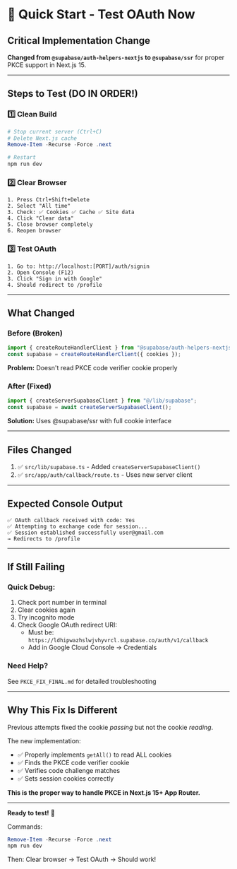 # 🚀 Quick Start - Test OAuth Now

## Critical Implementation Change

**Changed from `@supabase/auth-helpers-nextjs` to `@supabase/ssr`** for proper PKCE support in Next.js 15.

---

## Steps to Test (DO IN ORDER!)

### 1️⃣ Clean Build

```powershell
# Stop current server (Ctrl+C)
# Delete Next.js cache
Remove-Item -Recurse -Force .next

# Restart
npm run dev
```

### 2️⃣ Clear Browser

```
1. Press Ctrl+Shift+Delete
2. Select "All time"
3. Check: ✅ Cookies ✅ Cache ✅ Site data
4. Click "Clear data"
5. Close browser completely
6. Reopen browser
```

### 3️⃣ Test OAuth

```
1. Go to: http://localhost:[PORT]/auth/signin
2. Open Console (F12)
3. Click "Sign in with Google"
4. Should redirect to /profile
```

---

## What Changed

### Before (Broken)

```typescript
import { createRouteHandlerClient } from "@supabase/auth-helpers-nextjs";
const supabase = createRouteHandlerClient({ cookies });
```

**Problem:** Doesn't read PKCE code verifier cookie properly

### After (Fixed)

```typescript
import { createServerSupabaseClient } from "@/lib/supabase";
const supabase = await createServerSupabaseClient();
```

**Solution:** Uses @supabase/ssr with full cookie interface

---

## Files Changed

1. ✅ `src/lib/supabase.ts` - Added `createServerSupabaseClient()`
2. ✅ `src/app/auth/callback/route.ts` - Uses new server client

---

## Expected Console Output

```
✅ OAuth callback received with code: Yes
✅ Attempting to exchange code for session...
✅ Session established successfully user@gmail.com
→ Redirects to /profile
```

---

## If Still Failing

### Quick Debug:

1. Check port number in terminal
2. Clear cookies again
3. Try incognito mode
4. Check Google OAuth redirect URI:
   - Must be: `https://ldhipwazhslwjvhyvrcl.supabase.co/auth/v1/callback`
   - Add in Google Cloud Console → Credentials

### Need Help?

See `PKCE_FIX_FINAL.md` for detailed troubleshooting

---

## Why This Fix Is Different

Previous attempts fixed the cookie _passing_ but not the cookie _reading_.

The new implementation:

- ✅ Properly implements `getAll()` to read ALL cookies
- ✅ Finds the PKCE code verifier cookie
- ✅ Verifies code challenge matches
- ✅ Sets session cookies correctly

**This is the proper way to handle PKCE in Next.js 15+ App Router.**

---

**Ready to test!** 🎉

Commands:

```powershell
Remove-Item -Recurse -Force .next
npm run dev
```

Then: Clear browser → Test OAuth → Should work!
